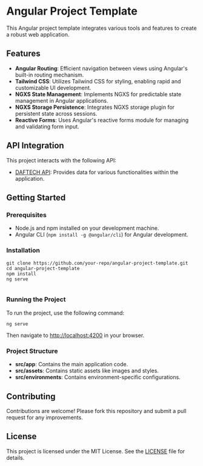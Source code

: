 <html>
<body>

  <h1>Angular Project Template</h1>

  <p>This Angular project template integrates various tools and features to create a robust web application.</p>

  <h2>Features</h2>
  <ul>
    <li><strong>Angular Routing</strong>: Efficient navigation between views using Angular's built-in routing mechanism.</li>
    <li><strong>Tailwind CSS</strong>: Utilizes Tailwind CSS for styling, enabling rapid and customizable UI development.</li>
    <li><strong>NGXS State Management</strong>: Implements NGXS for predictable state management in Angular applications.</li>
    <li><strong>NGXS Storage Persistence</strong>: Integrates NGXS storage plugin for persistent state across sessions.</li>
    <li><strong>Reactive Forms</strong>: Uses Angular's reactive forms module for managing and validating form input.</li>
  </ul>

  <h2>API Integration</h2>
  <p>This project interacts with the following API:</p>
  <ul>
    <li><a href="https://github.com/abdi-frost/daftech-api/" target="_blank">DAFTECH API</a>: Provides data for various functionalities within the application.</li>
  </ul>

  <h2>Getting Started</h2>

  <h3>Prerequisites</h3>
  <ul>
    <li>Node.js and npm installed on your development machine.</li>
    <li>Angular CLI (<code>npm install -g @angular/cli</code>) for Angular development.</li>
  </ul>

  <h3>Installation</h3>
  <pre><code>git clone https://github.com/your-repo/angular-project-template.git
cd angular-project-template
npm install
ng serve
  </code></pre>

  <h3>Running the Project</h3>
  <p>To run the project, use the following command:</p>
  <pre><code>ng serve</code></pre>
  <p>Then navigate to <a href="http://localhost:4200" target="_blank">http://localhost:4200</a> in your browser.</p>

  <h3>Project Structure</h3>
  <ul>
    <li><strong>src/app</strong>: Contains the main application code.</li>
    <li><strong>src/assets</strong>: Contains static assets like images and styles.</li>
    <li><strong>src/environments</strong>: Contains environment-specific configurations.</li>
  </ul>

  <h2>Contributing</h2>
  <p>Contributions are welcome! Please fork this repository and submit a pull request for any improvements.</p>

  <h2>License</h2>
  <p>This project is licensed under the MIT License. See the <a href="LICENSE" target="_blank">LICENSE</a> file for details.</p>

</body>
</html>
